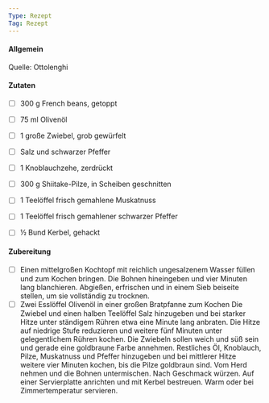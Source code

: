 ```yaml
---
Type: Rezept
Tag: Rezept
---
```


#### Allgemein
Quelle: Ottolenghi

#### Zutaten
- [ ] 300 g French beans, getoppt  
- [ ] 75 ml Olivenöl   
- [ ] 1 große Zwiebel, grob gewürfelt  
- [ ] Salz und schwarzer Pfeffer  
- [ ] 1 Knoblauchzehe, zerdrückt  
- [ ] 300 g Shiitake-Pilze, in Scheiben geschnitten  
- [ ] 1 Teelöffel frisch gemahlene Muskatnuss  
- [ ] 1 Teelöffel frisch gemahlener schwarzer Pfeffer  
- [ ] ½ Bund Kerbel, gehackt



#### Zubereitung
- [ ] Einen mittelgroßen Kochtopf mit reichlich ungesalzenem Wasser füllen und zum Kochen bringen. Die Bohnen hineingeben und vier Minuten lang blanchieren. Abgießen, erfrischen und in einem Sieb beiseite stellen, um sie vollständig zu trocknen.  
- [ ] Zwei Esslöffel Olivenöl in einer großen Bratpfanne zum Kochen Die Zwiebel und einen halben Teelöffel Salz hinzugeben und bei starker Hitze unter ständigem Rühren etwa eine Minute lang anbraten. Die Hitze auf niedrige Stufe reduzieren und weitere fünf Minuten unter gelegentlichem Rühren kochen. Die Zwiebeln sollen weich und süß sein und gerade eine goldbraune Farbe annehmen. Restliches Öl, Knoblauch, Pilze, Muskatnuss und Pfeffer hinzugeben und bei mittlerer Hitze weitere vier Minuten kochen, bis die Pilze goldbraun sind. Vom Herd nehmen und die Bohnen untermischen. Nach Geschmack würzen. Auf einer Servierplatte anrichten und mit Kerbel bestreuen. Warm oder bei Zimmertemperatur servieren.